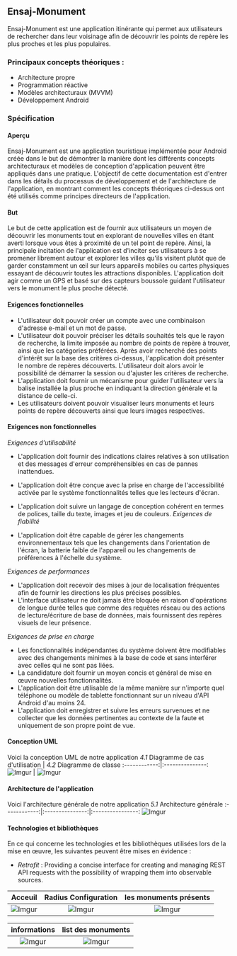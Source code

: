 ## Ensaj-Monument

Ensaj-Monument est une application itinérante qui permet aux utilisateurs de rechercher dans leur voisinage afin de découvrir les points de repère les plus proches et les plus populaires.

### Principaux concepts théoriques :
-  Architecture propre
-  Programmation réactive
-  Modèles architecturaux (MVVM)
-  Développement Android

### Spécification

#### Aperçu

Ensaj-Monument est une application touristique implémentée pour Android créée dans le but de démontrer la manière dont les différents concepts architecturaux et
modèles de conception d'application peuvent être appliqués dans une pratique. L'objectif de cette documentation est d'entrer dans les détails du processus de développement et de l'architecture de l'application, en montrant comment les concepts théoriques ci-dessus ont été utilisés comme principes directeurs de l'application.
#### But

Le but de cette application est de fournir aux utilisateurs un moyen de découvrir les
monuments tout en explorant de nouvelles villes en étant averti lorsque vous êtes à proximité de
un tel point de repère.
Ainsi, la principale incitation de l'application est d'inciter ses utilisateurs à se promener librement
autour et explorer les villes qu'ils visitent plutôt que de garder constamment un œil sur
leurs appareils mobiles ou cartes physiques essayant de découvrir toutes les attractions disponibles.
L'application doit agir comme un GPS et basé sur des capteurs
boussole guidant l'utilisateur vers le monument le plus proche détecté.

#### Exigences fonctionnelles

- L'utilisateur doit pouvoir créer un compte avec une combinaison d'adresse e-mail
    et un mot de passe.
- L'utilisateur doit pouvoir préciser les détails souhaités tels que le rayon de recherche, la limite imposée au nombre de points de repère à trouver, ainsi que les catégories préférées.
    Après avoir recherché des points d'intérêt sur la base des critères ci-dessus, l'application
    doit présenter le nombre de repères découverts. L'utilisateur doit alors avoir le
    possibilité de démarrer la session ou d'ajuster les critères de recherche. 
- L'application doit fournir un mécanisme pour guider l'utilisateur vers la balise installée la plus proche en indiquant la direction générale et la distance de celle-ci.
- Les utilisateurs doivent pouvoir visualiser leurs monuments et leurs points de repère découverts ainsi que leurs images respectives.

#### Exigences non fonctionnelles


*Exigences d'utilisabilité*

- L'application doit fournir des indications claires relatives à son utilisation et des messages d'erreur compréhensibles en cas de pannes inattendues.
- L'application doit être conçue avec la prise en charge de l'accessibilité activée par le système
    fonctionnalités telles que les lecteurs d'écran.
- L'application doit suivre un langage de conception cohérent en termes de polices,
    taille du texte, images et jeu de couleurs.
*Exigences de fiabilité*

- L'application doit être capable de gérer les changements environnementaux tels que les changements
    dans l'orientation de l'écran, la batterie faible de l'appareil ou les changements de préférences à l'échelle du système.


*Exigences de performances*

- L'application doit recevoir des mises à jour de localisation fréquentes afin de fournir les directions les plus précises possibles.
- L'interface utilisateur ne doit jamais être bloquée en raison d'opérations de longue durée telles que
    comme des requêtes réseau ou des actions de lecture/écriture de base de données, mais fournissent des repères visuels de
    leur présence.

*Exigences de prise en charge*

- Les fonctionnalités indépendantes du système doivent être modifiables avec des changements minimes
    à la base de code et sans interférer avec celles qui ne sont pas liées.
- La candidature doit fournir un moyen concis et général de mise en œuvre
    nouvelles fonctionnalités.
- L'application doit être utilisable de la même manière sur n'importe quel téléphone ou
    modèle de tablette fonctionnant sur un niveau d'API Android d'au moins 24.
- L'application doit enregistrer et suivre les erreurs survenues et ne collecter que les
    données pertinentes au contexte de la faute et uniquement de son propre point de vue.
    
    
#### Conception UML

Voici la conception UML de notre application
*4.1* Diagramme de cas d'utilisation  | *4.2* Diagramme de classe 
:------------:|:---------------:
![Imgur](https://imgur.com/lPdVXvE.jpg)  |  ![Imgur](https://imgur.com/oa6v6jw.jpg) 
#### Architecture de l'application

Voici l'architecture générale de notre application
*5.1* Architecture générale
:------------:|:---------------:|:----------------:
![Imgur](https://imgur.com/KPrwjjI.jpg) 
#### Technologies et bibliothèques

En ce qui concerne les technologies et les bibliothèques utilisées lors de la mise en œuvre, les suivantes peuvent être mises en évidence :


- *Retrofit* : Providing a concise interface for creating and managing REST API requests with the possibility of wrapping them into observable sources.
    
    
Acceuil  |  Radius Configuration  | les monuments présents
:-------------:|:----------------:|:----------------:
![Imgur](https://imgur.com/vKYnctQ.jpg)  |  ![Imgur](https://imgur.com/L3ASB4o.jpg) | ![Imgur](https://imgur.com/GBgJluQ.jpg)

informations |  list des monuments 
:-------------:|:----------------:
![Imgur](https://imgur.com/Y6Zak7K.jpg)  |  ![Imgur](https://imgur.com/zrbbb2O.jpg)
